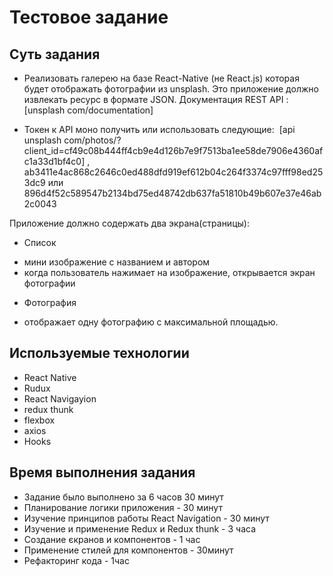 # Тестовое задание

## Суть задания

* Реализовать галерею на базе React-Native (не React.js) которая будет отображать фотографии из unsplash. Это приложение должно извлекать ресурс в формате JSON.
Документация REST API :
[unsplash com/documentation]

* Токен к API моно получить или использовать следующие:  [api unsplash com/photos/?client_id=cf49c08b444ff4cb9e4d126b7e9f7513ba1ee58de7906e4360afc1a33d1bf4c0] , ab3411e4ac868c2646c0ed488dfd919ef612b04c264f3374c97fff98ed253dc9 или 896d4f52c589547b2134bd75ed48742db637fa51810b49b607e37e46ab2c0043

Приложение должно содержать два экрана(страницы):
* Список
- мини изображение с названием и автором
- когда пользователь нажимает на изображение, открывается экран фотографии 
* Фотография
- отображает одну фотографию с максимальной площадью.

## Используемые технологии

-  React Native
-  Rudux
-  React Navigayion
-  redux thunk
-  flexbox
-  axios
-  Hooks

## Время выполнения задания 

* Задание было выполнено за 6 часов 30 минут
* Планирование логики приложения - 30 минут
* Изучение принципов работы React Navigation - 30 минут
* Изучение и применение Redux и Redux thunk - 3 часа
* Создание єкранов и компонентов - 1 час
* Применение стилей для компонентов - 30минут
* Рефакторинг кода - 1час